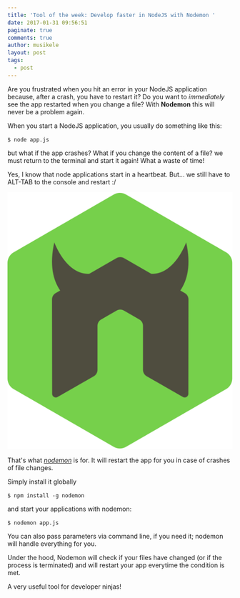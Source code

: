 ```yaml
---
title: 'Tool of the week: Develop faster in NodeJS with Nodemon '
date: 2017-01-31 09:56:51
paginate: true
comments: true
author: musikele
layout: post
tags:
  - post
---
```

Are you frustrated when you hit an error in your NodeJS application because, after a crash, you have to restart it? Do you want to _immediately_ see the app restarted when you change a file? With **Nodemon** this will never be a problem again.

When you start a NodeJS application, you usually do something like this:

```console
$ node app.js 
```

but what if the app crashes? What if you change the content of a file? we must return to the terminal and start it again! What a waste of time!

Yes, I know that node applications start in a heartbeat. But... we still have to ALT-TAB to the console and restart :/

<img src="/images/nodemon.svg" alt="nodemon logo">

That's what [_nodemon_](https://github.com/remy/nodemon) is for. It will restart the app for you in case of crashes of file changes.

Simply install it globally

```console
$ npm install -g nodemon 
```

and start your applications with nodemon:

```console
$ nodemon app.js 
```

You can also pass parameters via command line, if you need it; nodemon will handle everything for you.

Under the hood, Nodemon will check if your files have changed (or if the process is terminated) and will restart your app everytime the condition is met.

A very useful tool for developer ninjas!